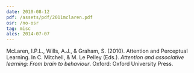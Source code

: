 ```yaml
---
date: 2010-08-12
pdf: /assets/pdf/2011mclaren.pdf
osr: /no-osr
tag: misc
alcs: 2014-07-07
---
```


McLaren, I.P.L., Wills, A.J., & Graham, S. (2010). Attention and Perceptual Learning. In C. Mitchell, & M. Le Pelley (Eds.). _Attention and associative learning: From brain to behaviour_. Oxford: Oxford University Press.

